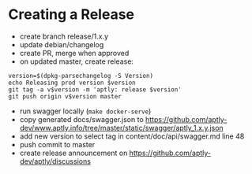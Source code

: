 # Creating a Release

- create branch release/1.x.y
- update debian/changelog
- create PR, merge when approved
- on updated master, create release:
```
version=$(dpkg-parsechangelog -S Version)
echo Releasing prod version $version
git tag -a v$version -m 'aptly: release $version'
git push origin v$version master
```
- run swagger locally (`make docker-serve`)
- copy generated docs/swagger.json to https://github.com/aptly-dev/www.aptly.info/tree/master/static/swagger/aptly_1.x.y.json
- add new version to select tag in content/doc/api/swagger.md line 48
- push commit to master
- create release announcement on https://github.com/aptly-dev/aptly/discussions
